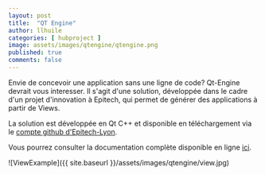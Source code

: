 ```yaml
---
layout: post
title:  "QT Engine"
author: llhuile
categories: [ hubproject ]
image: assets/images/qtengine/qtengine.png
published: true
comments: false
---
```


Envie de concevoir une application sans une ligne de code? Qt-Engine devrait vous interesser.
Il s'agit d'une solution, développée dans le cadre d'un projet d'innovation à Epitech, qui permet de générer des applications à partir de Views.

La solution est développée en Qt C++ et disponible en téléchargement via le [compte github d'Epitech-Lyon][2].

Vous pourrez consulter la documentation complète disponible en ligne [ici][3].

![ViewExample]({{ site.baseurl }}/assets/images/qtengine/view.jpg)

[1]: https://www.economie.gouv.fr/entreprises/reglement-general-sur-protection-des-donnees-rgpd
[2]: https://github.com/Epitech-Lyon/qt-engine/
[3]: https://github.com/Epitech-Lyon/qt-engine/blob/master/Qt-Engine%20Documentation.pdf
